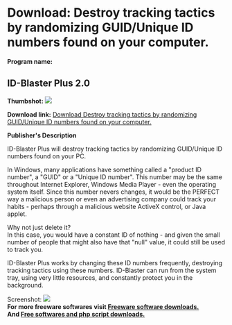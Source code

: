 # Download: Destroy tracking tactics by randomizing GUID/Unique ID numbers found on your computer.

**Program name:**

## ID-Blaster Plus 2.0

  
**Thumbshot:** ![](http://www.freewarefiles.com/screenshot/idblasterplus_md.gif)   
  
**Download link:** [Download Destroy tracking tactics by randomizing GUID/Unique ID numbers found on your computer.](http://freesoftwares.boysofts.com/ID-Blaster-Plus_program_18389.html)  
  


**Publisher's Description**  
  


ID-Blaster Plus will destroy tracking tactics by randomizing GUID/Unique ID numbers found on your PC. 

In Windows, many applications have something called a "product ID number", a "GUID" or a "Unique ID number". This number may be the same throughout Internet Explorer, Windows Media Player - even the operating system itself. Since this number nevers changes, it would be the PERFECT way a malicious person or even an advertising company could track your habits - perhaps through a malicious website ActiveX control, or Java applet.

Why not just delete it?  
In this case, you would have a constant ID of nothing - and given the small number of people that might also have that "null" value, it could still be used to track you.

ID-Blaster Plus works by changing these ID numbers frequently, destroying tracking tactics using these numbers. ID-Blaster can run from the system tray, using very little resources, and constantly protect you in the background. 

  
  
Screenshot: ![](http://www.freewarefiles.com/screenshot/idblasterplus.gif)   
**For more freeware softwares visit [Freeware software downloads.](http://freesoftwares.boysofts.com/)**   
**And [Free softwares and php script downloads.](http://www.boysofts.com/)**
